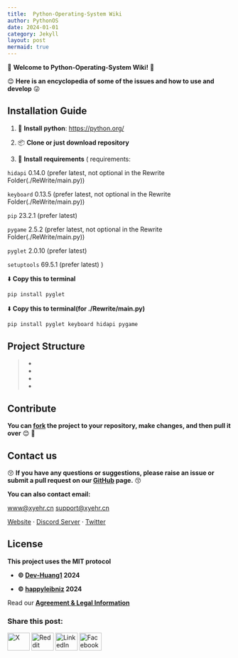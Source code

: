```yaml
---
title:  Python-Operating-System Wiki
author: PythonOS
date: 2024-01-01
category: Jekyll
layout: post
mermaid: true
---
```


:tada: __Welcome to Python-Operating-System Wiki!__ :tada:

😊 __Here is an encyclopedia of some of the issues and how to use and develop__ 😜

## Installation Guide

1. 💾 __Install python__: 
 https://python.org/

2. 📦 __Clone or just download repository__

3. 💾 __Install requirements__ (
requirements:

`hidapi`     0.14.0 (prefer latest, not optional in the Rewrite Folder(./ReWrite/main.py))

`keyboard`   0.13.5 (prefer latest, not optional in the Rewrite Folder(./ReWrite/main.py))

`pip`        23.2.1 (prefer latest)

`pygame`     2.5.2 (prefer latest, not optional in the Rewrite Folder(./ReWrite/main.py))

`pyglet`     2.0.10 (prefer latest)

`setuptools` 69.5.1 (prefer latest)
)

⬇️ __Copy this to terminal__
```bash
pip install pyglet
```
⬇️ __Copy this to terminal(for ./Rewrite/main.py)__
```bash
pip install pyglet keyboard hidapi pygame
```

## Project Structure

> -
> -
> -
> -

## Contribute 

__You can [fork](https://github.com/happyleibniz/Python-Opreating-System/fork) the project to your repository, make changes, and then pull it over__ 😊 🎉

## Contact us

😚 __If you have any questions or suggestions, please raise an issue or submit a pull request on our [GitHub](https://github.com/happyleibniz/Python-Opreating-System/issue) page.__ 😚

__You can also contact email:__

www@xyehr.cn
support@xyehr.cn

[Website](www.xyehr.cn) · [Discord Server](https://discord.gg/2fvuvT5nRm) · [Twitter](https://x.com/Python_OS)

## License

__This project uses the MIT protocol__

- __©️ [Dev-Huang1](https://github.com/Dev-Huang1) 2024__

- __©️ [happyleibniz](https://github.com/happyleibniz) 2024__


Read our __[Agreement & Legal Information](https://github.com/happyleibniz/Python-Operating-System/wiki/Agreement-&-Legal-Information)__

### Share this post:

<p align="left">
<a href="https://x.com/" target="blank"><img src="https://cdn.xyehr.cn/images/svg/twitter.svg" height="40" width="50" alt="X"></a>
<a href="https://reddit.com/" target="blank"><img src="https://cdn.xyehr.cn/images/svg/reddit.svg" height="40" width="50" alt="Reddit"></a>
<a href="https://linkedin.com" target="blank"><img src="https://cdn.xyehr.cn/images/svg/linkedin.svg" height="40" width="50" alt="LinkedIn"></a>
<a href="https://facebook.com" target="blank"><img src="https://cdn.xyehr.cn/images/svg/facebook-svgrepo-com.svg" height="40" width="50" alt="Facebook"></a>
</p>
